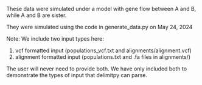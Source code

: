 These data were simulated under a model with gene flow between A and B, while A and B are sister.

They were simulated using the code in generate_data.py on May 24, 2024

Note: We include two input types here:
1. vcf formatted input (populations_vcf.txt and alignments/alignment.vcf)
2. alignment formatted input (populations.txt and .fa files in alignments/)

The user will never need to provide both. We have only included both to demonstrate the types of input that delimitpy can parse.